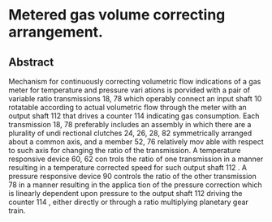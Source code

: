 # Metered gas volume correcting arrangement.

## Abstract
Mechanism for continuously correcting volumetric flow indications of a gas meter for temperature and pressure vari ations is porvided with a pair of variable ratio transmissions 18, 78 which operably connect an input shaft 10 rotatable according to actual volumetric flow through the meter with an output shaft 112 that drives a counter 114 indicating gas consumption. Each transmission 18, 78 preferably includes an assembly in which there are a plurality of undi rectional clutches 24, 26, 28, 82 symmetrically arranged about a common axis, and a member 52, 76 relatively mov able with respect to such axis for changing the ratio of the transmission. A temperature responsive device 60, 62 con trols the ratio of one transmission in a manner resulting in a temperature corrected speed for such output shaft 112 . A pressure responsive device 90 controls the ratio of the other transmission 78 in a manner resulting in the applica tion of the pressure correction which is linearly dependent upon pressure to the output shaft 112 driving the counter 114 , either directly or through a ratio multiplying planetary gear train.